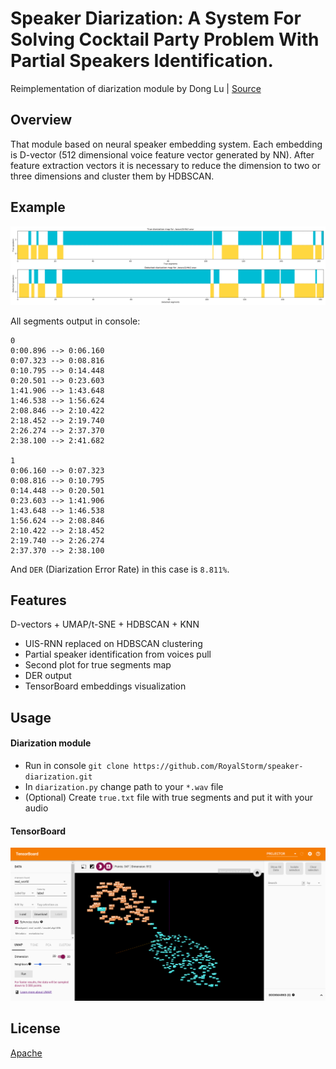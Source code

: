 # Speaker Diarization: A System For Solving Cocktail Party Problem With Partial Speakers Identification.

Reimplementation of diarization module by Dong Lu | [Source](https://github.com/taylorlu/Speaker-Diarization)

## Overview

That module based on neural speaker embedding system. Each embedding is D-vector (512 dimensional voice feature vector
generated by NN). After feature extraction vectors it is necessary to reduce the dimension to two or three dimensions
and cluster them by HDBSCAN.

## Example

<div align="center">
  <img src="assets/diarization.png">
</div>

All segments output in console:

```
0
0:00.896 --> 0:06.160
0:07.323 --> 0:08.816
0:10.795 --> 0:14.448
0:20.501 --> 0:23.603
1:41.906 --> 1:43.648
1:46.538 --> 1:56.624
2:08.846 --> 2:10.422
2:18.452 --> 2:19.740
2:26.274 --> 2:37.370
2:38.100 --> 2:41.682

1
0:06.160 --> 0:07.323
0:08.816 --> 0:10.795
0:14.448 --> 0:20.501
0:23.603 --> 1:41.906
1:43.648 --> 1:46.538
1:56.624 --> 2:08.846
2:10.422 --> 2:18.452
2:19.740 --> 2:26.274
2:37.370 --> 2:38.100
```

And `DER` (Diarization Error Rate) in this case is `8.811%`.

## Features

D-vectors + UMAP/t-SNE + HDBSCAN + KNN
 - UIS-RNN replaced on HDBSCAN clustering
 - Partial speaker identification from voices pull
 - Second plot for true segments map
 - DER output
 - TensorBoard embeddings visualization

## Usage

#### Diarization module
 
 - Run in console `git clone https://github.com/RoyalStorm/speaker-diarization.git`
 - In `diarization.py` change path to your `*.wav` file
 - (Optional) Create `true.txt` file with true segments and put it with your audio
 
 #### TensorBoard
 <div align="center">
   <img src="assets/tensorboard.png">
 </div>

## License

[Apache](LICENSE)